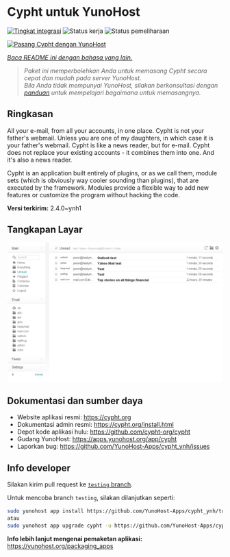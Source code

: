 <!--
N.B.: README ini dibuat secara otomatis oleh <https://github.com/YunoHost/apps/tree/master/tools/readme_generator>
Ini TIDAK boleh diedit dengan tangan.
-->

# Cypht untuk YunoHost

[![Tingkat integrasi](https://dash.yunohost.org/integration/cypht.svg)](https://ci-apps.yunohost.org/ci/apps/cypht/) ![Status kerja](https://ci-apps.yunohost.org/ci/badges/cypht.status.svg) ![Status pemeliharaan](https://ci-apps.yunohost.org/ci/badges/cypht.maintain.svg)

[![Pasang Cypht dengan YunoHost](https://install-app.yunohost.org/install-with-yunohost.svg)](https://install-app.yunohost.org/?app=cypht)

*[Baca README ini dengan bahasa yang lain.](./ALL_README.md)*

> *Paket ini memperbolehkan Anda untuk memasang Cypht secara cepat dan mudah pada server YunoHost.*  
> *Bila Anda tidak mempunyai YunoHost, silakan berkonsultasi dengan [panduan](https://yunohost.org/install) untuk mempelajari bagaimana untuk memasangnya.*

## Ringkasan

All your e-mail, from all your accounts, in one place. Cypht is not your father's webmail. Unless you are one of my daughters, in which case it is your father's webmail. Cypht is like a news reader, but for e-mail. Cypht does not replace your existing accounts - it combines them into one. And it's also a news reader.

Cypht is an application built entirely of plugins, or as we call them, module sets (which is obviously way cooler sounding than plugins), that are executed by the framework. Modules provide a flexible way to add new features or customize the program without hacking the code.


**Versi terkirim:** 2.4.0~ynh1

## Tangkapan Layar

![Tangkapan Layar pada Cypht](./doc/screenshots/cypht_shot1.png)

## Dokumentasi dan sumber daya

- Website aplikasi resmi: <https://cypht.org>
- Dokumentasi admin resmi: <https://cypht.org/install.html>
- Depot kode aplikasi hulu: <https://github.com/cypht-org/cypht>
- Gudang YunoHost: <https://apps.yunohost.org/app/cypht>
- Laporkan bug: <https://github.com/YunoHost-Apps/cypht_ynh/issues>

## Info developer

Silakan kirim pull request ke [`testing` branch](https://github.com/YunoHost-Apps/cypht_ynh/tree/testing).

Untuk mencoba branch `testing`, silakan dilanjutkan seperti:

```bash
sudo yunohost app install https://github.com/YunoHost-Apps/cypht_ynh/tree/testing --debug
atau
sudo yunohost app upgrade cypht -u https://github.com/YunoHost-Apps/cypht_ynh/tree/testing --debug
```

**Info lebih lanjut mengenai pemaketan aplikasi:** <https://yunohost.org/packaging_apps>
